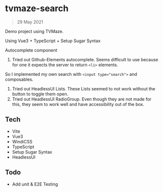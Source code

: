# tvmaze-search

> 29 May 2021

Demo project using TVMaze.

Using Vue3 + TypeScript + Setup Sugar Syntax

Autocomplete component
1. Tried out Github-Elements autocomplete. Seems difficult to use because for one it expects the server to return `<li>` elements.

So I implemented my own search with `<input type="search">` and composables.

1. Tried out HeadlessUI Lists. These Lists seemed to not work without the button to toggle them open.
2. Tried out HeadlessUI RadioGroup. Even though they are not made for this, they seem to work well and have accessibility out of the box.

## Tech
  - Vite
  - Vue3
  - WindiCSS
  - TypeScript
  - Setup Sugar Syntax
  - HeadlessUI

## Todo
- Add unit & E2E Testing